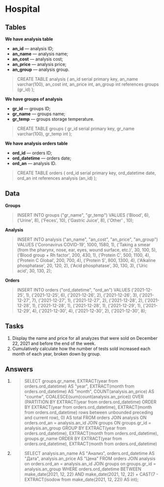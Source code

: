 # Hospital

## Tables

**We have analysis table**

* **an_id** — analysis ID;
* **an_name** — analysis name;
* **an_cost** — analysis cost;
* **an_price** — analysis price;
* **an_group** — analysis group.

> CREATE TABLE analysis (
> an_id serial primary key, 
> an_name varchar(100), 
> an_cost int, 
> an_price int, 
> an_group int references groups (gr_id)
> );

**We have groups of analysis**

* **gr_id** — groups ID;
* **gr_name** — groups name;
* **gr_temp** — groups storage temperature.

> CREATE TABLE groups (
> gr_id serial primary key, 
> gr_name varchar(100), 
> gr_temp int
> );

**We have analysis orders table**

* **ord_id** — orders ID;
* **ord_datetime** — orders date;
* **ord_an** — analysis ID.

> CREATE TABLE orders (
> ord_id serial primary key, 
> ord_datetime date, 
> ord_an int references analysis (an_id)
> );

## Data

**Groups**

> INSERT INTO groups ("gr_name", "gr_temp") 
> VALUES ('Blood', 6), ('Urine', 8), ('Feces', 10), ('Gastric Juice', 8), ('Other' , 10);

**Analysis**

> INSERT INTO analysis ("an_name", "an_cost", "an_price", "an_group") 
> VALUES ('Coronavirus COVID-19', 1000, 1580, 1), 
> ('Taking a smear (from the pharynx, nose, ear, eyes, wound surface, etc.)', 30, 100, 5), 
> ('Blood group + Rh factor', 200, 430, 1), 
> ('Protein C', 500, 1100, 4), 
> ('Protein C Global', 200, 700, 4), 
> ('Protein S', 800, 1300, 4), 
> ('Alkaline phosphatase', 20, 120, 2), 
> ('Acid phosphatase', 30, 130, 3), 
> ('Uric acid', 30, 130, 2);

**Orders**

> INSERT INTO orders ("ord_datetime", "ord_an")
> VALUES ('2021-12-25', 1), 
> ('2021-12-25', 6), 
> ('2021-12-26', 2), 
> ('2021-12-26', 3), 
> ('2021-12-27', 7), 
> ('2021-12-27', 1), 
> ('2021-12-27', 2), 
> ('2021-12-28', 2), 
> ('2021-12-28', 1), 
> ('2021-12-28', 1), 
> ('2021-12-28', 1), 
> ('2021-12-29', 1), 
> ('2021-12-29', 4), 
> ('2021-12-30', 4), 
> ('2021-12-30', 2), 
> ('2021-12-30', 8);

## Tasks

 1. Display the name and price for all analyzes that were sold on December 22, 2021 and before the end of the week.
 2. Cumulatively calculate how the number of tests sold increased each month of each year, broken down by group.
 
## Answers

 1. > SELECT groups.gr_name, 
    > EXTRACT(year from orders.ord_datetime) AS "year", 
    > EXTRACT(month from orders.ord_datetime) AS "month", 
    > COUNT(analysis.an_price) AS "countw",
    > COALESCE(sum(count(analysis.an_price)) OVER (PARTITION BY EXTRACT(year from orders.ord_datetime) ORDER BY EXTRACT(year from orders.ord_datetime), EXTRACT(month from orders.ord_datetime)
    > rows between unbounded preceding and current row), 0) AS total 
    > FROM orders 
    > JOIN analysis ON orders.ord_an = analysis.an_id 
    > JOIN groups ON groups.gr_id = analysis.an_group 
    > GROUP BY EXTRACT(year from orders.ord_datetime), EXTRACT(month from orders.ord_datetime), groups.gr_name 
    > ORDER BY EXTRACT(year from orders.ord_datetime), EXTRACT(month from orders.ord_datetime)
    
 2. > SELECT analysis.an_name AS "Анализ", orders.ord_datetime AS "Дата", analysis.an_price AS "Цена"
    > FROM orders 
    > JOIN analysis on orders.ord_an = analysis.an_id 
    > JOIN groups on groups.gr_id = analysis.an_group 
    > WHERE orders.ord_datetime BETWEEN  make_date(2021, 12, 22) AND make_date(2021, 12, 22) + CAST(7 - EXTRACT(isodow from make_date(2021, 12, 22)) AS int);
